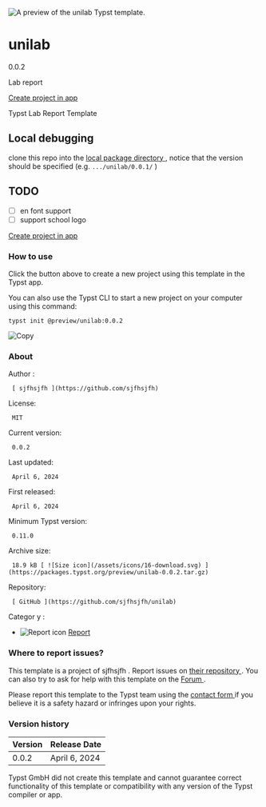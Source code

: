 ![A preview of the unilab Typst
template.](https://packages.typst.org/preview/thumbnails/unilab-0.0.2-small.webp)

#  unilab

0.0.2

Lab report

[ Create project in app ](/app?template=unilab&version=0.0.2)

Typst Lab Report Template

##  Local debugging

clone this repo into the [ local package directory
](https://github.com/typst/packages?tab=readme-ov-file#local-packages) ,
notice that the version should be specified (e.g. ` .../unilab/0.0.1/ ` )

##  TODO

  * [ ] en font support 
  * [ ] support school logo 

[ Create project in app ](/app?template=unilab&version=0.0.2)

###  How to use

Click the button above to create a new project using this template in the
Typst app.

You can also use the Typst CLI to start a new project on your computer using
this command:

    
    
    typst init @preview/unilab:0.0.2

![Copy](/assets/icons/16-copy.svg)

###  About

Author  :

     [ sjfhsjfh ](https://github.com/sjfhsjfh)
License:

     MIT 
Current version:

     0.0.2 
Last updated:

     April 6, 2024 
First released:

     April 6, 2024 
Minimum Typst version:

     0.11.0 
Archive size:

     18.9 kB [ ![Size icon](/assets/icons/16-download.svg) ](https://packages.typst.org/preview/unilab-0.0.2.tar.gz)
Repository:

     [ GitHub ](https://github.com/sjfhsjfh/unilab)
Categor  y  :

    

  * ![Report icon](/assets/icons/16-speak.svg) [ Report ](https://typst.app/universe/search/?category=report)

###  Where to report issues?

This  template  is a project of  sjfhsjfh  .  Report issues on  [ their
repository ](https://github.com/sjfhsjfh/unilab) .  You can also try to ask
for help with this  template  on the  [ Forum ](https://forum.typst.app) .

Please report this  template  to the Typst team using the  [ contact form
](https://typst.app/contact) if you believe it is a safety hazard or infringes
upon your rights.

###  Version history

Version  |  Release Date   
---|---  
0.0.2  |  April 6, 2024   
  
Typst GmbH did not create this  template  and cannot guarantee correct
functionality of this  template  or compatibility with any version of the
Typst compiler or app.

